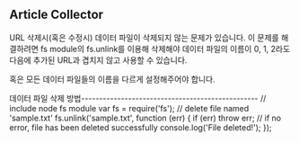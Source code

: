 ## Article Collector

URL 삭제시(혹은 수정시) 데이터 파일이 삭제되지 않는 문제가 있습니다.
이 문제를 해결하려면 fs module의 fs.unlink를 이용해 삭제해야 데이터 파일의
이름이 0, 1, 2라도 다음에 추가된 URL과 겹치지 않고 사용할 수 있습니다.

혹은 모든 데이터 파일들의 이름을 다르게 설정해주어야 합니다.

데이터 파일 삭제 방법-------------------------------------------------
// include node fs module
var fs = require('fs');
// delete file named 'sample.txt'
fs.unlink('sample.txt', function (err) {
if (err) throw err;
// if no error, file has been deleted successfully
console.log('File deleted!');
});
